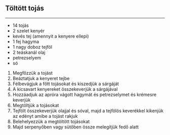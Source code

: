 ## Töltött tojás

------------------------------------------------------------------------------------------------------------------------

-   14 tojás
-   2 szelet kenyér
-   kevés tej (amennyit a kenyere ellepi)
-   1 fej hagyma
-   1 nagy doboz tejföl
-   2 teáskanál olaj
-   petrezselyem
-   só

1.  Megfőzzük a tojást
1.  Beáztatjuk a kenyeret tejbe
1.  Félbevágjuk a főtt tojásokat és kiszedjük a sárgáját
1.  A kicsavart kenyereket összekeverjük a sárgájával
1.  Hozzáadjuk az apróra vágott hagymát és petrezselymet és krémesre keverjük
1.  Megtöltjük a tojásokat
1.  Tejfölt összekeverjük olajjal és sóval, majd a tejfölös keverékkel kikenjük az edényt amibe a tojást rakjuk
1.  Belehelyezzük a megtöltött tojásokat
1.  Majd serpenyőben vagy sütőben össze melegítjük fedő alatt

